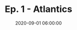 ---
layout: default
title: "Ep. 1 - Atlantics"
date: 2020-09-01 06:00:00
file: https://ia801504.us.archive.org/3/items/sss_atlantics/sss_atlantics.mp3
file_itunes: https://ia801504.us.archive.org/3/items/sss_atlantics/sss_atlantics.mp3
excerpt:  What is up everybody! Welcome to the opening episode of our podcast Set Scene Shot. This is the podcast where we dissect scenes and themes from your favorite independent films. We’ll examine cultural context, visual symbolism and subtle artistry which ground iconic and upcoming cinema scenes. We air Tuesday, bi-weekly on Apple Podcasts. ALL episodes will have spoilers!
summary: Welcome to the inaugural episode of Set, Scene, Shot! In this episode, we take a look at Mati Diop’s 2019 Grand Prix winning film, Atlantics. Curious about the ocean motif? Confused about the army of possessed bodies? Join us as we explore the film aesthetically, technically, and from a sociopolitical perspective. Be sure to stream Atlantics on Netflix, and strap in as we tackle this supernatural thriller!
duration: "52:52" #audio length in min
length: "560706238" #filesize in byte
explicit: "yes" #other option is no
block: "no" #means is shown in itunes
categories: episodes
---